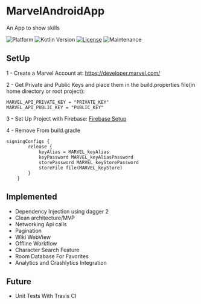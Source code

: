 # MarvelAndroidApp
An App to show skills

![Platform](https://img.shields.io/badge/platform-Android-lightgrey.svg?style=flat) ![Kotlin Version](https://img.shields.io/badge/Kotlin-1.2.50-orange.svg) [![License](https://img.shields.io/badge/License-LGPL%20v3-blue.svg)](https://opensource.org/licenses/Apache-2.0) ![Maintenance](https://img.shields.io/maintenance/yes/2019.svg)

## SetUp

1 - Create a Marvel Account at: https://developer.marvel.com/

2 - Get Private and Public Keys and place them in the build.properties file(in home directory or root project):
```
MARVEL_API_PRIVATE_KEY = "PRIVATE_KEY"
MARVEL_API_PUBLIC_KEY = "PUBLIC_KEY"
```

3 - Set Up Project with Firebase: [Firebase Setup](https://firebase.google.com/docs/android/setup)

4 - Remove From build.gradle 

```
signingConfigs {
        release {
            keyAlias = MARVEL_keyAlias
            keyPassword MARVEL_keyAliasPassword
            storePassword MARVEL_keyStorePassword
            storeFile file(MARVEL_keyStore)
        }
    }
```


## Implemented

- Dependency Injection using dagger 2
- Clean architecture/MVP
- Networking Api calls
- Pagination
- Wiki WebView
- Offline Workflow
- Character Search Feature
- Room Database For Favorites
- Analytics and Crashlytics Integration


## Future

- Unit Tests With Travis CI